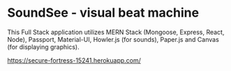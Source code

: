 # SoundSee - visual beat machine

This Full Stack application utilizes MERN Stack (Mongoose, Express, React, Node), Passport, Material-UI, Howler.js (for sounds), Paper.js and Canvas (for displaying graphics). 

https://secure-fortress-15241.herokuapp.com/
